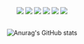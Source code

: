 <div id="header" align="center">
  <img src="https://img.shields.io/badge/Python-3776AB?style=for-the-badge&logo=python&logoColor=white" width="auto" height ="auto" />
  <img src="https://img.shields.io/badge/HTML-239120?style=for-the-badge&logo=html5&logoColor=white"/>
  <img src="https://img.shields.io/badge/Go-00ADD8?style=for-the-badge&logo=go&logoColor=white"/> 
  <img src="https://img.shields.io/badge/JavaScript-F7DF1E?style=for-the-badge&logo=javascript&logoColor=black"/>
  <img src="https://img.shields.io/badge/Arduino-00979D?style=for-the-badge&logo=Arduino&logoColor=white" />
  <img src ="https://img.shields.io/badge/c++-%2300599C.svg?style=for-the-badge&logo=c%2B%2B&logoColor=white"/>
</div>


<div align = 'center'>
<br>

![Anurag's GitHub stats](https://github-readme-stats.vercel.app/api?username=IvanIsak2000&show_icons=true&theme=dark)

</div>
